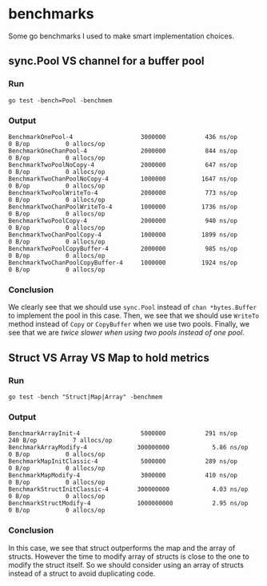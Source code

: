 # benchmarks
Some go benchmarks I used to make smart implementation choices.

## sync.Pool VS channel for a buffer pool
### Run
```
go test -bench=Pool -benchmem
```
### Output
```
BenchmarkOnePool-4                 	 3000000	       436 ns/op	       0 B/op	       0 allocs/op
BenchmarkOneChanPool-4             	 2000000	       844 ns/op	       0 B/op	       0 allocs/op
BenchmarkTwoPoolNoCopy-4           	 2000000	       647 ns/op	       0 B/op	       0 allocs/op
BenchmarkTwoChanPoolNoCopy-4       	 1000000	      1647 ns/op	       0 B/op	       0 allocs/op
BenchmarkTwoPoolWriteTo-4          	 2000000	       773 ns/op	       0 B/op	       0 allocs/op
BenchmarkTwoChanPoolWriteTo-4      	 1000000	      1736 ns/op	       0 B/op	       0 allocs/op
BenchmarkTwoPoolCopy-4             	 2000000	       940 ns/op	       0 B/op	       0 allocs/op
BenchmarkTwoChanPoolCopy-4         	 1000000	      1899 ns/op	       0 B/op	       0 allocs/op
BenchmarkTwoPoolCopyBuffer-4       	 2000000	       985 ns/op	       0 B/op	       0 allocs/op
BenchmarkTwoChanPoolCopyBuffer-4   	 1000000	      1924 ns/op	       0 B/op	       0 allocs/op
```
### Conclusion
We clearly see that we should use `sync.Pool` instead of `chan *bytes.Buffer` to implement the pool in this case. Then, we see that we should use `WriteTo` method instead of `Copy` or `CopyBuffer` when we use two pools. Finally, we see that we are _twice slower when using two pools instead of one pool_.

## Struct VS Array VS Map to hold metrics
### Run
`go test -bench "Struct|Map|Array" -benchmem`
### Output
```
BenchmarkArrayInit-4             	 5000000	       291 ns/op	     240 B/op	       7 allocs/op
BenchmarkArrayModify-4           	300000000	         5.86 ns/op	       0 B/op	       0 allocs/op
BenchmarkMapInitClassic-4        	 5000000	       289 ns/op	       0 B/op	       0 allocs/op
BenchmarkMapModify-4             	 3000000	       410 ns/op	       0 B/op	       0 allocs/op
BenchmarkStructInitClassic-4     	300000000	         4.03 ns/op	       0 B/op	       0 allocs/op
BenchmarkStructModify-4          	1000000000	         2.95 ns/op	       0 B/op	       0 allocs/op
```
### Conclusion
In this case, we see that struct outperforms the map and the array of structs.
However the time to modify array of structs is close to the one to modify the struct itself.
So we should consider using an array of structs instead of a struct to avoid duplicating code.
